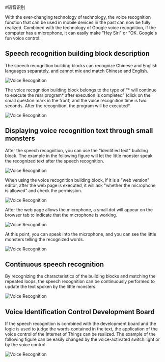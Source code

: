 #语音识别

With the ever-changing technology of technology, the voice recognition function that can be used in mobile devices in the past can now be fully realized. Combined with the technology of Google voice recognition, if the computer has a microphone, it can easily make "Hey Siri" or "OK. Google's fun voice control.

## Speech recognition building block description

The speech recognition building blocks can recognize Chinese and English languages ​​separately, and cannot mix and match Chinese and English.

![Voice Recognition](../images/zh-tw/docs/webbit/sound/speech-recognition-01.jpg)

The voice recognition building block belongs to the type of “* will continue to execute the rear program* after execution is completed” (click on the small question mark in the front) and the voice recognition time is two seconds. After the recognition, the program will be executed*.

![Voice Recognition](../images/zh-tw/docs/webbit/sound/speech-recognition-02.jpg)

## Displaying voice recognition text through small monsters

After the speech recognition, you can use the "identified text" building block. The example in the following figure will let the little monster speak the recognized text after the speech recognition.

![Voice Recognition](../images/zh-tw/docs/webbit/sound/speech-recognition-03.jpg)

When using the voice recognition building block, if it is a "web version" editor, after the web page is executed, it will ask "whether the microphone is allowed" and check the permission.

![Voice Recognition](../images/zh-tw/docs/webbit/sound/speech-recognition-04.jpg)

After the web page allows the microphone, a small dot will appear on the browser tab to indicate that the microphone is working.

![Voice Recognition](../images/zh-tw/docs/webbit/sound/speech-recognition-05.jpg)

At this point, you can speak into the microphone, and you can see the little monsters telling the recognized words.

![Voice Recognition](../images/zh-tw/docs/webbit/sound/speech-recognition-06.jpg)

## Continuous speech recognition

By recognizing the characteristics of the building blocks and matching the repeated loops, the speech recognition can be continuously performed to update the text spoken by the little monsters.

![Voice Recognition](../images/zh-tw/docs/webbit/sound/speech-recognition-08.gif)

## Voice Identification Control Development Board

If the speech recognition is combined with the development board and the logic is used to judge the words contained in the text, the application of the voice control of the Internet of Things can be realized. The example of the following figure can be easily changed by the voice-activated switch light or by the voice control.

![Voice Recognition](../images/zh-tw/docs/webbit/sound/speech-recognition-09.gif)